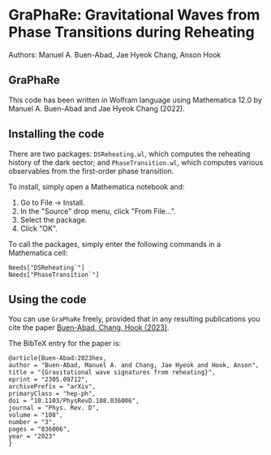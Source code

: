 GraPhaRe: Gravitational Waves from Phase Transitions during Reheating
==============================================

Authors: Manuel A. Buen-Abad, Jae Hyeok Chang, Anson Hook

GraPhaRe
-----------------------------------

This code has been written in Wolfram language using Mathematica 12.0 by Manuel A. Buen-Abad and Jae Hyeok Chang (2022).



Installing the code
--------------

There are two packages: `DSReheating.wl`, which computes the reheating history of the dark sector; and `PhaseTransition.wl`, which computes various observables from the first-order phase transition.

To install, simply open a Mathematica notebook and:

1. Go to File -> Install.
2. In the "Source" drop menu, click "From File...".
3. Select the package.
4. Click "OK".


To call the packages, simply enter the following commands in a Mathematica cell:

    Needs["DSReheating`"]
    Needs["PhaseTransition`"]


Using the code
--------------

You can use `GraPhaRe` freely, provided that in any resulting publications you cite the paper [Buen-Abad, Chang, Hook (2023)](https://arxiv.org/abs/2305.09712).

The BibTeX entry for the paper is:

    @article{Buen-Abad:2023hex,
    author = "Buen-Abad, Manuel A. and Chang, Jae Hyeok and Hook, Anson",
    title = "{Gravitational wave signatures from reheating}",
    eprint = "2305.09712",
    archivePrefix = "arXiv",
    primaryClass = "hep-ph",
    doi = "10.1103/PhysRevD.108.036006",
    journal = "Phys. Rev. D",
    volume = "108",
    number = "3",
    pages = "036006",
    year = "2023"
    }
